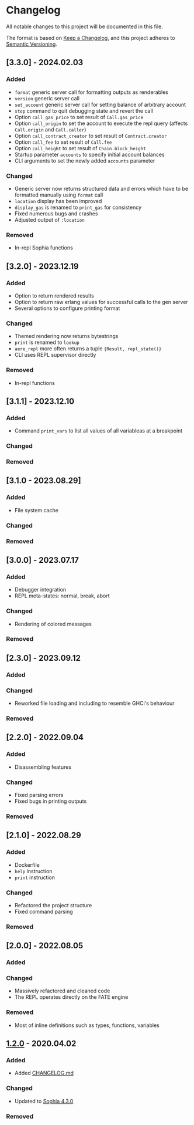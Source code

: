 # Changelog
All notable changes to this project will be documented in this file.

The format is based on [Keep a Changelog](https://keepachangelog.com/en/1.0.0/),
and this project adheres to [Semantic Versioning](https://semver.org/spec/v2.0.0.html).


## [3.3.0] - 2024.02.03

### Added
- `format` generic server call for formatting outputs as renderables
- `version` generic server call
- `set_account` generic server call for setting balance of arbitrary account
- `stop` command to quit debugging state and revert the call
- Option `call_gas_price` to set result of `Call.gas_price`
- Option `call_origin` to set the account to execute the repl query (affects
  `Call.origin` and `Call.caller`)
- Option `call_contract_creator` to set result of `Contract.creator`
- Option `call_fee` to set result of `Call.fee`
- Option `call_height` to set result of `Chain.block_height`
- Startup parameter `accounts` to specify initial account balances
- CLI arguments to set the newly added `accounts` parameter
### Changed
- Generic server now returns structured data and errors which have to be
  formatted manually using `format` call
- `location` display has been improved
- `display_gas` is renamed to `print_gas` for consistency
- Fixed numerous bugs and crashes
- Adjusted output of `:location`
### Removed
- In-repl Sophia functions



## [3.2.0] - 2023.12.19

### Added
- Option to return rendered results
- Option to return raw erlang values for successful calls to the gen server
- Several options to configure printing format
### Changed
- Themed rendering now returns bytestrings
- `print` is renamed to `lookup`
- `aere_repl` more often returns a tuple `{Result, repl_state()}`
- CLI uses REPL supervisor directly
### Removed
- In-repl functions


## [3.1.1] - 2023.12.10

### Added
- Command `print_vars` to list all values of all variableas at a breakpoint
### Changed
### Removed

## [3.1.0 - 2023.08.29]

### Added
- File system cache
### Changed
### Removed

## [3.0.0] - 2023.07.17

### Added
- Debugger integration
- REPL meta-states: normal, break, abort
### Changed
- Rendering of colored messages
### Removed

## [2.3.0] - 2023.09.12

### Added
### Changed
- Reworked file loading and including to resemble GHCi's behaviour
### Removed

## [2.2.0] - 2022.09.04

### Added
- Disassembling features
### Changed
- Fixed parsing errors
- Fixed bugs in printing outputs
### Removed

## [2.1.0] - 2022.08.29

### Added
- Dockerfile
- `help` instruction
- `print` instruction
### Changed
- Refactored the project structure
- Fixed command parsing
### Removed

## [2.0.0] - 2022.08.05

### Added
### Changed
- Massively refactored and cleaned code
- The REPL operates directly on the FATE engine
### Removed
- Most of inline definitions such as types, functions, variables


## [1.2.0] - 2020.04.02
### Added
- Added [CHANGELOG.md](CHANGELOG.md)
### Changed
- Updated to [Sophia 4.3.0](https://github.com/aeternity/aesophia/blob/master/CHANGELOG.md#430)
### Removed

[Unreleased]: https://github.com/aeternity/aerepl/compare/v1.2.0...HEAD
[1.2.0]: https://github.com/aeternity/aerepl/releases/tag/v1.2.0
